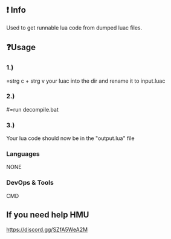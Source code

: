 ## ❗ Info
Used to get runnable lua code from dumped luac files.

## ❓Usage
### 1.)
=strg c + strg v your luac into the dir and rename it to input.luac

### 2.)
#=run decompile.bat

### 3.)
Your lua code should now be in the "output.lua" file

### Languages
NONE

### DevOps & Tools
CMD

## If you need help HMU
https://discord.gg/SZfA5WeA2M
